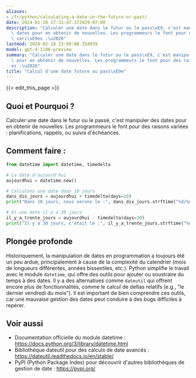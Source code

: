 ```yaml
---
aliases:
- /fr/python/calculating-a-date-in-the-future-or-past/
date: 2024-01-20 17:31:47.372929-07:00
description: "Calculer une date dans le futur ou le pass\xE9, c'est manipuler des\
  \ dates pour en obtenir de nouvelles. Les programmeurs le font pour des raisons\
  \ vari\xE9es :\u2026"
lastmod: 2024-02-18 23:09:08.354939
model: gpt-4-1106-preview
summary: "Calculer une date dans le futur ou le pass\xE9, c'est manipuler des dates\
  \ pour en obtenir de nouvelles. Les programmeurs le font pour des raisons vari\xE9\
  es :\u2026"
title: "Calcul d'une date future ou pass\xE9e"
---
```


{{< edit_this_page >}}

## Quoi et Pourquoi ?
Calculer une date dans le futur ou le passé, c'est manipuler des dates pour en obtenir de nouvelles. Les programmeurs le font pour des raisons variées : planifications, rappels, ou suivis d'échéances.

## Comment faire :
```Python
from datetime import datetime, timedelta

# La date d'aujourd'hui
aujourdhui = datetime.now()

# Calculons une date dans 10 jours
dans_dix_jours = aujourdhui + timedelta(days=10)
print("Dans 10 jours, nous serons le :", dans_dix_jours.strftime("%d/%m/%Y"))

# Et une date il y a 30 jours
il_y_a_trente_jours = aujourdhui - timedelta(days=30)
print("Il y a 30 jours, c'était le :", il_y_a_trente_jours.strftime("%d/%m/%Y"))
```

## Plongée profonde
Historiquement, la manipulation de dates en programmation a toujours été un peu ardue, principalement à cause de la complexité du calendrier (mois de longueurs différentes, années bissextiles, etc.). Python simplifie le travail avec le module `datetime`, qui offre des outils pour ajouter ou soustraire du temps à des dates. Il y a des alternatives comme `dateutil` qui offrent encore plus de fonctionnalités, comme le calcul de deltas relatifs (e.g., "le dernier vendredi du mois"). Il est important de bien comprendre ces outils, car une mauvaise gestion des dates peut conduire à des bugs difficiles à repérer.

## Voir aussi
- Documentation officielle du module datetime : https://docs.python.org/3/library/datetime.html
- Bibliothèque dateutil pour des calculs de date avancés : https://dateutil.readthedocs.io/en/stable/
- PyPI (Python Package Index) pour découvrir d'autres bibliothèques de gestion de date : https://pypi.org/
